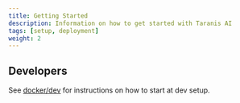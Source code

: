 ```yaml
---
title: Getting Started
description: Information on how to get started with Taranis AI
tags: [setup, deployment]
weight: 2
---
```


## Developers

See [docker/dev](https://github.com/taranis-ai/taranis-ai/tree/master/docker/dev) for instructions on how to start at dev setup.

